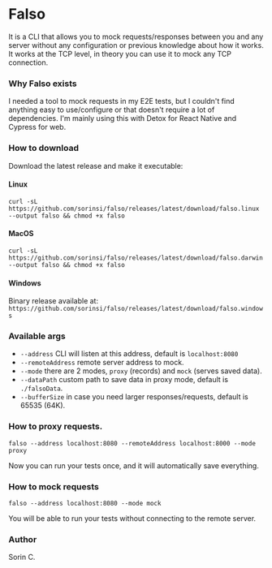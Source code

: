 # Falso

It is a CLI that allows you to mock requests/responses between you and any server without any configuration or previous
knowledge about how it works. It works at the TCP level, in theory you can use it to mock any TCP connection.

### Why Falso exists

I needed a tool to mock requests in my E2E tests, but I couldn't find anything easy to use/configure or
that doesn't require a lot of dependencies. I'm mainly using this with Detox for React Native and
Cypress for web.

### How to download

Download the latest release and make it executable:

#### Linux
```
curl -sL https://github.com/sorinsi/falso/releases/latest/download/falso.linux --output falso && chmod +x falso
```

#### MacOS
```
curl -sL https://github.com/sorinsi/falso/releases/latest/download/falso.darwin --output falso && chmod +x falso
```

#### Windows
Binary release available at:
`https://github.com/sorinsi/falso/releases/latest/download/falso.windows`

### Available args

- `--address` CLI will listen at this address, default is `localhost:8080`
- `--remoteAddress` remote server address to mock.
- `--mode` there are 2 modes, `proxy` (records) and `mock` (serves saved data).
- `--dataPath` custom path to save data in proxy mode, default is `./falsoData`.
- `--bufferSize` in case you need larger responses/requests, default is 65535 (64K).

### How to proxy requests.

`falso --address localhost:8080 --remoteAddress localhost:8000 --mode proxy`

Now you can run your tests once, and it will automatically save everything.

### How to mock requests

`falso --address localhost:8080 --mode mock`

You will be able to run your tests without connecting to the remote server.

### Author

Sorin C.

